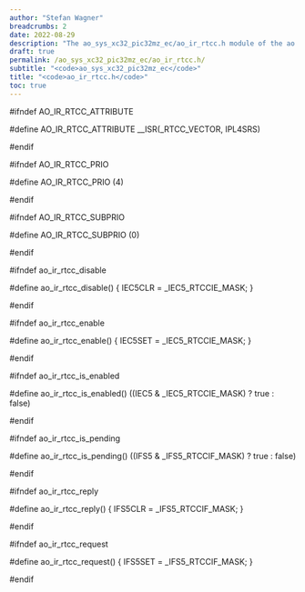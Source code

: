 ```yaml
---
author: "Stefan Wagner"
breadcrumbs: 2
date: 2022-08-29
description: "The ao_sys_xc32_pic32mz_ec/ao_ir_rtcc.h module of the ao real-time operating system."
draft: true
permalink: /ao_sys_xc32_pic32mz_ec/ao_ir_rtcc.h/ 
subtitle: "<code>ao_sys_xc32_pic32mz_ec</code>"
title: "<code>ao_ir_rtcc.h</code>"
toc: true
---
```


#ifndef AO_IR_RTCC_ATTRIBUTE

#define AO_IR_RTCC_ATTRIBUTE        __ISR(_RTCC_VECTOR, IPL4SRS)

#endif

#ifndef AO_IR_RTCC_PRIO

#define AO_IR_RTCC_PRIO             (4)

#endif

#ifndef AO_IR_RTCC_SUBPRIO

#define AO_IR_RTCC_SUBPRIO          (0)

#endif

#ifndef ao_ir_rtcc_disable

#define ao_ir_rtcc_disable()        { IEC5CLR = _IEC5_RTCCIE_MASK; }

#endif

#ifndef ao_ir_rtcc_enable

#define ao_ir_rtcc_enable()         { IEC5SET = _IEC5_RTCCIE_MASK; }

#endif

#ifndef ao_ir_rtcc_is_enabled

#define ao_ir_rtcc_is_enabled()     ((IEC5 & _IEC5_RTCCIE_MASK) ? true : false)

#endif

#ifndef ao_ir_rtcc_is_pending

#define ao_ir_rtcc_is_pending()     ((IFS5 & _IFS5_RTCCIF_MASK) ? true : false)

#endif

#ifndef ao_ir_rtcc_reply

#define ao_ir_rtcc_reply()          { IFS5CLR = _IFS5_RTCCIF_MASK; }

#endif

#ifndef ao_ir_rtcc_request

#define ao_ir_rtcc_request()        { IFS5SET = _IFS5_RTCCIF_MASK; }

#endif

